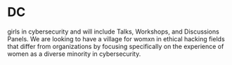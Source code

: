 # DC
girls in cybersecurity and will include Talks, Workshops, and Discussions Panels. We are looking to have a village for womxn in ethical hacking fields that differ from organizations by focusing specifically on the experience of women as a diverse minority in cybersecurity.
